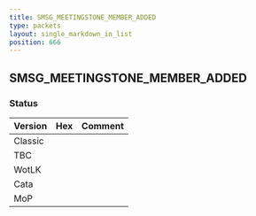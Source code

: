 ```yaml
---
title: SMSG_MEETINGSTONE_MEMBER_ADDED
type: packets
layout: single_markdown_in_list
position: 666
---
```


## SMSG_MEETINGSTONE_MEMBER_ADDED

### Status

Version | Hex | Comment
---------- | ---------- | ---------- 
Classic |  |  
TBC |  |  
WotLK |  |  
Cata |  |  
MoP |  |  